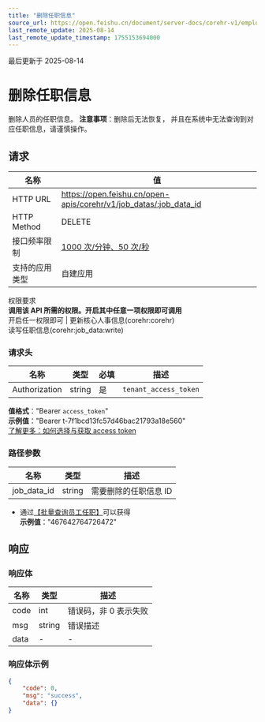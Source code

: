```yaml
---
title: "删除任职信息"
source_url: https://open.feishu.cn/document/server-docs/corehr-v1/employee/job_data/delete
last_remote_update: 2025-08-14
last_remote_update_timestamp: 1755153694000
---
```

最后更新于 2025-08-14

# 删除任职信息

删除人员的任职信息。
**注意事项**：删除后无法恢复， 并且在系统中无法查询到对应任职信息，请谨慎操作。

## 请求
名称 | 值
---|---
HTTP URL | https://open.feishu.cn/open-apis/corehr/v1/job_datas/:job_data_id
HTTP Method | DELETE
接口频率限制 | [1000 次/分钟、50 次/秒](https://open.feishu.cn/document/ukTMukTMukTM/uUzN04SN3QjL1cDN)
支持的应用类型 | 自建应用
权限要求  
            **调用该 API 所需的权限。开启其中任意一项权限即可调用**  
            开启任一权限即可 | 更新核心人事信息(corehr:corehr)  
            读写任职信息(corehr:job_data:write)

### 请求头

名称 | 类型 | 必填 | 描述
--- | --- | --- | ---
Authorization | string | 是 | `tenant_access_token`  
**值格式**："Bearer `access_token`"  
**示例值**："Bearer t-7f1bcd13fc57d46bac21793a18e560"  
[了解更多：如何选择与获取 access token](https://open.feishu.cn/document/uAjLw4CM/ugTN1YjL4UTN24CO1UjN/trouble-shooting/how-to-choose-which-type-of-token-to-use)

### 路径参数

名称 | 类型 | 描述
--- | --- | ---
job_data_id | string | 需要删除的任职信息 ID  
- 通过[【批量查询员工任职】](https://open.feishu.cn/document/uAjLw4CM/ukTMukTMukTM/corehr-v2/employees-job_data/batch_get)可以获得  
**示例值**："467642764726472"

## 响应

### 响应体

名称 | 类型 | 描述
--- | --- | ---
code | int | 错误码，非 0 表示失败
msg | string | 错误描述
data | \- | \-

### 响应体示例
```json
{
    "code": 0,
    "msg": "success",
    "data": {}
}
```

